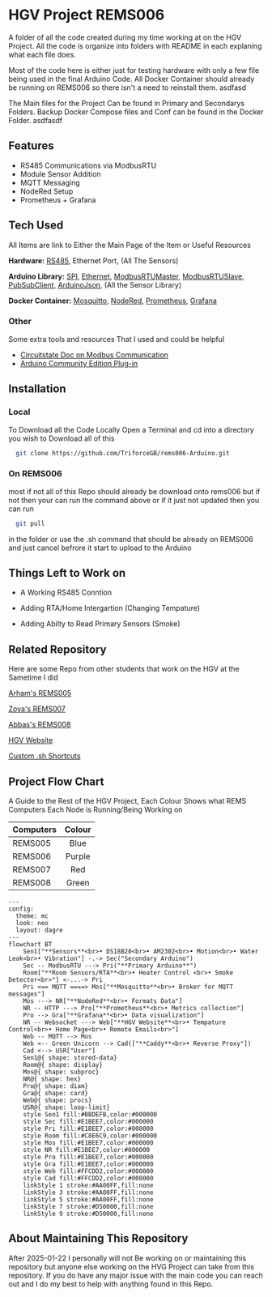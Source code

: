 
# HGV Project REMS006 
A folder of all the code created during my time working at on the HGV Project. All the code is organize into folders with README in each explaning what each file does. 

Most of the code here is either just for testing hardware with only a few file being used in the final Arduino Code. All Docker Container should already be running on REMS006 so there isn't a need to reinstall them. asdfasd

The Main files for the Project Can be found in Primary and Secondarys Folders. Backup Docker Compose files and Conf can be found in the Docker Folder. asdfasdf
## Features

- RS485 Communications via ModbusRTU
- Module Sensor Addition 
- MQTT Messaging 
- NodeRed Setup
- Prometheus + Grafana


## Tech Used
All Items are link to Either the Main Page of the Item or Useful Resources

**Hardware:** 
[RS485](www.circuitstate.com/tutorials/what-is-rs-485-how-to-use-max485-with-arduino-for-reliable-long-distance-serial-communication/), 
Ethernet Port, 
(All The Sensors) 

**Arduino Library:** 
[SPI](https://docs.arduino.cc/learn/communication/spi/), 
[Ethernet](https://docs.arduino.cc/libraries/ethernet/), 
[ModbusRTUMaster](https://github.com/CMB27/ModbusRTUMaster), [ModbusRTUSlave](https://github.com/CMB27/ModbusRTUSlave), [PubSubClient](https://github.com/knolleary/pubsubclient), 
[ArduinoJson](https://arduinojson.org/), 
(All the Sensor Library)

**Docker Container:** 
[Mosquitto](https://github.com/sukesh-ak/setup-mosquitto-with-docker), 
[NodeRed](https://nodered.org/), 
[Prometheus](https://prometheus.io/), 
[Grafana](https://grafana.com/)

### Other
Some extra tools and resources That I used and could be helpful 
- [Circuitstate Doc on Modbus Communication](https://www.circuitstate.com/tutorials/what-is-modbus-communication-protocol-and-how-to-implement-modbus-rtu-with-arduino/)
- [Arduino Community Edition Plug-in](https://marketplace.visualstudio.com/items?itemName=vscode-arduino.vscode-arduino-community) 
## Installation
### Local
To Download all the Code Locally Open a Terminal and cd into a directory you wish to Download all of this  

```bash
  git clone https://github.com/TriforceGB/rems006-Arduino.git
```

### On REMS006
most if not all of this Repo should already be download onto rems006 but if not then your can run the command above or if it just not updated then you can run 

```bash
  git pull
```
in the folder or use the .sh command that should be already on REMS006 and just cancel befrore it start to upload to the Arduino 
## Things Left to Work on

- A Working RS485 Conntion

- Adding RTA/Home Intergartion (Changing Tempature)

- Adding Abilty to Read Primary Sensors (Smoke)


## Related Repository
Here are some Repo from other students that work on the HGV at the Sametime I did

[Arham's REMS005](https://github.com/HammyTheWammy/rems005)

[Zoya's REMS007](https://github.com/ElectricCornstarch/rems007)

[Abbas's REMS008](https://github.com/abbashaider1444/rems008)

[HGV Website](https://github.com/TriforceGB/HGV-Webapp)

[Custom .sh Shortcuts](https://github.com/TriforceGB/custom.sh-shortcuts)


## Project Flow Chart
A Guide to the Rest of the HGV Project, Each Colour Shows what REMS Computers Each Node is Running/Being Working on


| Computers     | Colour        |
| ------------- |:-------------:|
| REMS005       | Blue          |
| REMS006       | Purple        |
| REMS007       | Red           |
| REMS008       | Green         |
 
```mermaid
---
config:
  theme: mc
  look: neo
  layout: dagre
---
flowchart BT
    Sen1["**Sensors**<br>• DS18B20<br>• AM2302<br>• Motion<br>• Water Leak<br>• Vibration"] -.-> Sec("Secondary Arduino")
    Sec -- ModbusRTU ---> Pri("**Primary Arduino**")
    Room["**Room Sensors/RTA**<br>• Heater Control <br>• Smoke Detector<br>"] <-...-> Pri
    Pri <== MQTT ====> Mos["**Mosquitto**<br>• Broker for MQTT messages"]
    Mos ---> NR["**NodeRed**<br>• Formats Data"]
    NR -- HTTP ---> Pro["**Prometheus**<br>• Metrics collection"]
    Pro --> Gra["**Grafana**<br>• Data visualization"]
    NR -- Websocket ---> Web["**HGV Website**<br>• Tempature Control<br>• Home Page<br>• Remote Emails<br>"]
    Web -- MQTT --> Mos
    Web <-- Green Unicorn --> Cad(["**Caddy**<br>• Reverse Proxy"])
    Cad <--> USR["User"]
    Sen1@{ shape: stored-data}
    Room@{ shape: display}
    Mos@{ shape: subproc}
    NR@{ shape: hex}
    Pro@{ shape: diam}
    Gra@{ shape: card}
    Web@{ shape: procs}
    USR@{ shape: loop-limit}
    style Sen1 fill:#BBDEFB,color:#000000
    style Sec fill:#E1BEE7,color:#000000
    style Pri fill:#E1BEE7,color:#000000
    style Room fill:#C8E6C9,color:#000000
    style Mos fill:#E1BEE7,color:#000000
    style NR fill:#E1BEE7,color:#000000
    style Pro fill:#E1BEE7,color:#000000
    style Gra fill:#E1BEE7,color:#000000
    style Web fill:#FFCDD2,color:#000000
    style Cad fill:#FFCDD2,color:#000000
    linkStyle 1 stroke:#AA00FF,fill:none
    linkStyle 3 stroke:#AA00FF,fill:none
    linkStyle 5 stroke:#AA00FF,fill:none
    linkStyle 7 stroke:#D50000,fill:none
    linkStyle 9 stroke:#D50000,fill:none
```

## About Maintaining This Repository
After 2025-01-22 I personally will not Be working on or maintaining this repository but anyone else working on the HVG Project can take from this repository. If you do have any major issue with the main code you can reach out and I do my best to help with anything found in this Repo.  

